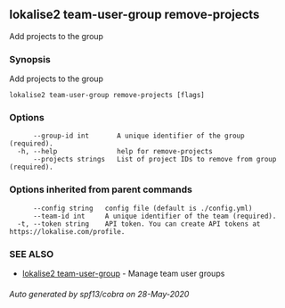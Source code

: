 ## lokalise2 team-user-group remove-projects

Add projects to the group

### Synopsis

Add projects to the group

```
lokalise2 team-user-group remove-projects [flags]
```

### Options

```
      --group-id int       A unique identifier of the group (required).
  -h, --help               help for remove-projects
      --projects strings   List of project IDs to remove from group (required).
```

### Options inherited from parent commands

```
      --config string   config file (default is ./config.yml)
      --team-id int     A unique identifier of the team (required).
  -t, --token string    API token. You can create API tokens at https://lokalise.com/profile.
```

### SEE ALSO

* [lokalise2 team-user-group](lokalise2_team-user-group.md)	 - Manage team user groups

###### Auto generated by spf13/cobra on 28-May-2020
